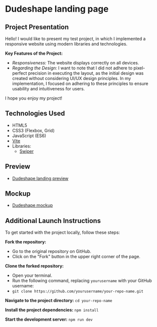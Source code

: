 # Dudeshape landing page

## Project Presentation
Hello! I would like to present my test project, in which I implemented a responsive website using modern libraries and technologies.

**Key Features of the Project:**

- *Responsiveness:* The website displays correctly on all devices.
- *Regarding the Design:* I want to note that I did not adhere to pixel-perfect precision in executing the layout, as the initial design was created without considering UI/UX design principles. In my implementation, I focused on adhering to these principles to ensure usability and intuitiveness for users.

I hope you enjoy my project!

## Technologies Used
- HTML5
- CSS3 (Flexbox, Grid)
- JavaScript (ES6)
- [Vite](https://vitejs.dev/)
- Libraries:
  - [Swiper](https://swiperjs.com/)

## Preview
- [Dudeshape landing preview](https://khvashchenko.github.io/dudeshape/)

## Mockup
  - [Dudeshape mockup](https://www.figma.com/design/Pp3mQJYdMtTo2UhDfA2mnu/Dudeshape-(Copy))

## Additional Launch Instructions

To get started with the project locally, follow these steps:

**Fork the repository:**
  - Go to the original repository on GitHub.
  - Click on the "Fork" button in the upper right corner of the page.

**Clone the forked repository:**
  - Open your terminal.
  - Run the following command, replacing `yourusername` with your GitHub username:
  - `git clone https://github.com/yourusername/your-repo-name.git`
    
**Navigate to the project directory:**
    `cd your-repo-name`
    
**Install the project dependencies:**
    `npm install`
    
**Start the development server:**
    `npm run dev`

